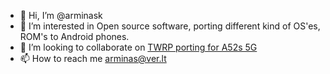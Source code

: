 - 👋 Hi, I’m @arminask
- 👀 I’m interested in Open source software, porting different kind of OS'es, ROM's to Android phones.
- 💞️ I’m looking to collaborate on [TWRP porting for A52s 5G](https://github.com/arminask/TWRP-samsung_a52sxq)
- 📫 How to reach me arminas@ver.lt

<!---
arminask/arminask is a ✨ special ✨ repository because its `README.md` (this file) appears on your GitHub profile.
You can click the Preview link to take a look at your changes.
--->
